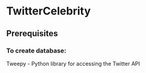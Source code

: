 # TwitterCelebrity

## Prerequisites

### To create database:
Tweepy  - Python library for accessing the Twitter API 
```sudo pip3 install tweepy
